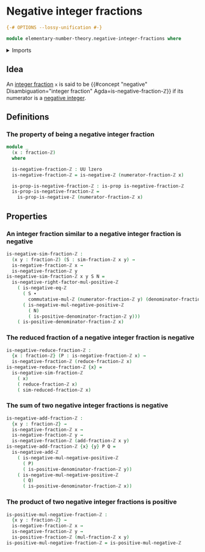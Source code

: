 # Negative integer fractions

```agda
{-# OPTIONS --lossy-unification #-}

module elementary-number-theory.negative-integer-fractions where
```

<details><summary>Imports</summary>

```agda
open import elementary-number-theory.addition-integer-fractions
open import elementary-number-theory.addition-positive-and-negative-integers
open import elementary-number-theory.integer-fractions
open import elementary-number-theory.integers
open import elementary-number-theory.multiplication-integer-fractions
open import elementary-number-theory.multiplication-integers
open import elementary-number-theory.multiplication-positive-and-negative-integers
open import elementary-number-theory.negative-integers
open import elementary-number-theory.positive-integer-fractions
open import elementary-number-theory.positive-integers
open import elementary-number-theory.reduced-integer-fractions

open import foundation.identity-types
open import foundation.propositions
open import foundation.subtypes
open import foundation.universe-levels
```

</details>

## Idea

An [integer fraction](elementary-number-theory.integer-fractions.md) `x` is said
to be
{{#concept "negative" Disambiguation="integer fraction" Agda=is-negative-fraction-ℤ}}
if its numerator is a
[negative integer](elementary-number-theory.negative-integers.md).

## Definitions

### The property of being a negative integer fraction

```agda
module _
  (x : fraction-ℤ)
  where

  is-negative-fraction-ℤ : UU lzero
  is-negative-fraction-ℤ = is-negative-ℤ (numerator-fraction-ℤ x)

  is-prop-is-negative-fraction-ℤ : is-prop is-negative-fraction-ℤ
  is-prop-is-negative-fraction-ℤ =
    is-prop-is-negative-ℤ (numerator-fraction-ℤ x)
```

## Properties

### An integer fraction similar to a negative integer fraction is negative

```agda
is-negative-sim-fraction-ℤ :
  (x y : fraction-ℤ) (S : sim-fraction-ℤ x y) →
  is-negative-fraction-ℤ x →
  is-negative-fraction-ℤ y
is-negative-sim-fraction-ℤ x y S N =
  is-negative-right-factor-mul-positive-ℤ
    ( is-negative-eq-ℤ
      ( S ∙
        commutative-mul-ℤ (numerator-fraction-ℤ y) (denominator-fraction-ℤ x))
      ( is-negative-mul-negative-positive-ℤ
        ( N)
        ( is-positive-denominator-fraction-ℤ y)))
    ( is-positive-denominator-fraction-ℤ x)
```

### The reduced fraction of a negative integer fraction is negative

```agda
is-negative-reduce-fraction-ℤ :
  {x : fraction-ℤ} (P : is-negative-fraction-ℤ x) →
  is-negative-fraction-ℤ (reduce-fraction-ℤ x)
is-negative-reduce-fraction-ℤ {x} =
  is-negative-sim-fraction-ℤ
    ( x)
    ( reduce-fraction-ℤ x)
    ( sim-reduced-fraction-ℤ x)
```

### The sum of two negative integer fractions is negative

```agda
is-negative-add-fraction-ℤ :
  {x y : fraction-ℤ} →
  is-negative-fraction-ℤ x →
  is-negative-fraction-ℤ y →
  is-negative-fraction-ℤ (add-fraction-ℤ x y)
is-negative-add-fraction-ℤ {x} {y} P Q =
  is-negative-add-ℤ
    ( is-negative-mul-negative-positive-ℤ
      ( P)
      ( is-positive-denominator-fraction-ℤ y))
    ( is-negative-mul-negative-positive-ℤ
      ( Q)
      ( is-positive-denominator-fraction-ℤ x))
```

### The product of two negative integer fractions is positive

```agda
is-positive-mul-negative-fraction-ℤ :
  {x y : fraction-ℤ} →
  is-negative-fraction-ℤ x →
  is-negative-fraction-ℤ y →
  is-positive-fraction-ℤ (mul-fraction-ℤ x y)
is-positive-mul-negative-fraction-ℤ = is-positive-mul-negative-ℤ
```
